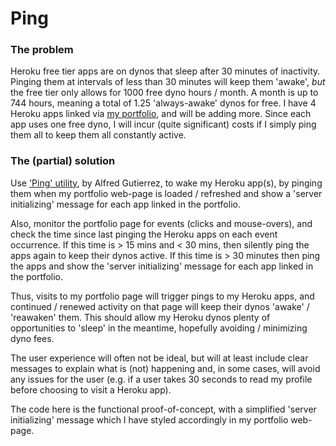# Ping

### The problem

Heroku free tier apps are on dynos that sleep after 30 minutes of inactivity. Pinging them at intervals of less than 30 minutes will keep them 'awake', _but_ the free tier only allows for 1000 free dyno hours / month. A month is up to 744 hours, meaning a total of 1.25 'always-awake' dynos for free. I have 4 Heroku apps linked via [my portfolio](https://simontharby.com/), and will be adding more. Since each app uses one free dyno, I will incur (quite significant) costs if I simply ping them all to keep them all constantly active.

### The (partial) solution

Use ['Ping' utility](http://github.com/alfg/ping.js), by Alfred Gutierrez, to wake my Heroku app(s), by pinging them when my portfolio web-page is loaded / refreshed and show a 'server initializing' message for each app linked in the portfolio.

Also, monitor the portfolio page for events (clicks and mouse-overs), and check the time since last pinging the Heroku apps on each event occurrence. If this time is > 15 mins and < 30 mins, then silently ping the apps again to keep their dynos active. If this time is > 30 minutes then ping the apps and show the 'server initializing' message for each app linked in the portfolio.

Thus, visits to my portfolio page will trigger pings to my Heroku apps, and continued / renewed activity on that page will keep their dynos 'awake' / 'reawaken' them. This should allow my Heroku dynos plenty of opportunities to 'sleep' in the meantime, hopefully avoiding / minimizing dyno fees.

The user experience will often not be ideal, but will at least include clear messages to explain what is (not) happening and, in some cases, will avoid any issues for the user (e.g. if a user takes 30 seconds to read my profile before choosing to visit a Heroku app).

The code here is the functional proof-of-concept, with a simplified 'server initializing' message which I have styled accordingly in my portfolio web-page.
